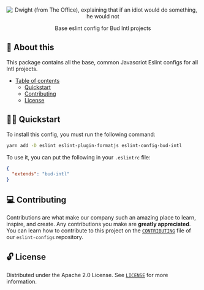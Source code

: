 <p align="center">
  <br>
   <img src="https://media.giphy.com/media/Cz1it5S65QGuA/giphy.gif" alt="Dwight (from The Office), explaining that if an idiot would do something, he would not" title="Eslint Config header's GIF" />
  <br>
</p>
<p align="center">
Base eslint config for Bud Intl projects
</p>

## 📖 About this

This package contains all the base, common Javascriot Eslint configs for all Intl projects.

* [Table of contents](#)
  * [Quickstart](#-quickstart)
  * [Contributing](#-contributing)
  * [License](#-license)

## 🧙‍♂️ Quickstart

To install this config, you must run the following command:

```sh
yarn add -D eslint eslint-plugin-formatjs eslint-config-bud-intl
```

To use it, you can put the following in your `.eslintrc` file:

```json
{
  "extends": "bud-intl"
}
```

## 💻 Contributing

Contributions are what make our company such an amazing place to learn, inspire, and create. Any contributions you make are **greatly appreciated**. You can learn how to contribute to this project on the [`CONTRIBUTING`](https://github.com/budproj/eslint-configs/blob/main/CONTRIBUTING.md) file of our `eslint-configs` repository.

## 🔓 License

Distributed under the Apache 2.0 License. See [`LICENSE`](LICENSE) for more information.
